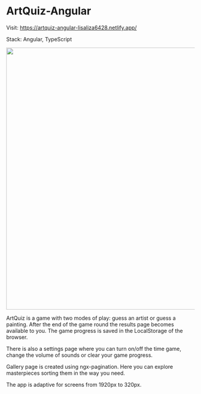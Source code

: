# ArtQuiz-Angular

Visit: https://artquiz-angular-lisaliza6428.netlify.app/

Stack: Angular, TypeScript


<img src="https://user-images.githubusercontent.com/87124701/165902512-cbc81023-8837-49a1-a71f-4f658f104628.JPG" width=700 ></img>

ArtQuiz is a game with two modes of play: guess an artist or guess a painting. After the end of the game round the results page becomes available to you. The game progress is saved in the LocalStorage of the browser.

There is also a settings page where you can turn on/off the time game, change the volume of sounds or clear your game progress.

Gallery page is created using ngx-pagination. Here you can explore masterpieces sorting them in the way you need.

The app is adaptive for screens from 1920px to 320px.
